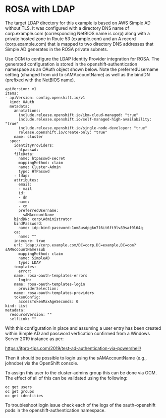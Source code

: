 # ROSA with LDAP

The target LDAP directory for this example is based on AWS Simple AD without TLS. It was configured with a directory DNS name of corp.example.com (corresponding NetBIOS name is corp) along with a private hosted zone in Route 53 (example.com) and an A record (corp.example.com) that is mapped to two directory DNS addresses that Simple AD generates in the ROSA private subnets.

Use OCM to configure the LDAP Identity Provider integration for ROSA. The generated configuration is stored in the openshift-authentication namespace as an OAuth object shown below. Note the preferredUsername setting (changed from uid to sAMAccountName) as well as the bindDN (prefixed with the NetBIOS name).

	apiVersion: v1
	items:
	- apiVersion: config.openshift.io/v1
	  kind: OAuth
	  metadata:
	    annotations:
	      include.release.openshift.io/ibm-cloud-managed: "true"
	      include.release.openshift.io/self-managed-high-availability: "true"
	      include.release.openshift.io/single-node-developer: "true"
	      release.openshift.io/create-only: "true"
	    name: cluster
	  spec:
	    identityProviders:
	    - htpasswd:
		fileData:
		  name: htpasswd-secret
	      mappingMethod: claim
	      name: Cluster-Admin
	      type: HTPasswd
	    - ldap:
		attributes:
		  email:
		  - mail
		  id:
		  - dn
		  name:
		  - cn
		  preferredUsername:
		  - sAMAccountName
		bindDN: corp\Administrator
		bindPassword:
		  name: idp-bind-password-1om8usdpgkn7l6it6ft9lv89saf0l64q
		ca:
		  name: ""
		insecure: true
		url: ldap://corp.example.com/DC=corp,DC=example,DC=com?sAMAccountName?sub
	      mappingMethod: claim
	      name: SimpleAD
	      type: LDAP
	    templates:
	      error:
		name: rosa-oauth-templates-errors
	      login:
		name: rosa-oauth-templates-login
	      providerSelection:
		name: rosa-oauth-templates-providers
	    tokenConfig:
	      accessTokenMaxAgeSeconds: 0
	kind: List
	metadata:
	  resourceVersion: ""
	  selfLink: ""

With this configuration in place and assuming a user entry has been created within Simple AD and password verfication confirmed from a Windows Server 2019 instance as per:

https://itpro-tips.com/2019/test-ad-authentication-via-powershell/

Then it should be possible to login using the sAMAccountName (e.g., johndoe) via the OpenShift console.

To assign this user to the cluster-admins group this can be done via OCM. The effect of all of this can be validated using the following:

	oc get users
	oc get groups
	oc get identities
	
To troubleshoot login issue check each of the logs of the oauth-openshift pods in the openshift-authentication namespace.
